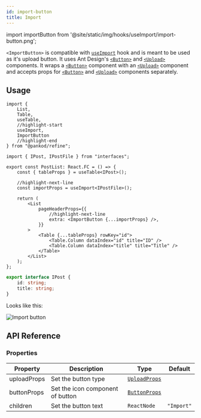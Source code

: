 ```yaml
---
id: import-button
title: Import
---
```


import importButton from '@site/static/img/hooks/useImport/import-button.png';

`<ImportButton>` is compatible with [`useImport`][useImport] hook and is meant to be used as it's upload button. It uses Ant Design's [`<Button>`][Button] and [`<Upload>`][Upload] components. It wraps a [`<Button>`][Button] component with an [`<Upload>`][Upload] component and accepts props for [`<Button>`][Button] and [`<Upload>`][Upload] components separately.

## Usage

```tsx title="/src/pages/posts/list.tsx"
import { 
    List, 
    Table, 
    useTable, 
    //highlight-start
    useImport, 
    ImportButton 
    //highlight-end
} from "@pankod/refine";

import { IPost, IPostFile } from "interfaces";

export const PostList: React.FC = () => {
    const { tableProps } = useTable<IPost>();

    //highlight-next-line
    const importProps = useImport<IPostFile>();

    return (
        <List
            pageHeaderProps={{
                //highlight-next-line
                extra: <ImportButton {...importProps} />,
            }}
        >
            <Table {...tableProps} rowKey="id">
                <Table.Column dataIndex="id" title="ID" />
                <Table.Column dataIndex="title" title="Title" />
            </Table>
        </List>
    );
};

```

```ts title="/src/interfaces.d.ts"
export interface IPost {
    id: string;
    title: string;
}
```

Looks like this:

<div>
    <img  src={importButton} alt="Import button" />
</div>

## API Reference

### Properties

| Property    | Description                      | Type                                                       | Default    |
| ----------- | -------------------------------- | ---------------------------------------------------------- | ---------- |
| uploadProps | Set the button type              | [`UploadProps`](https://ant.design/components/upload/#API) |            |
| buttonProps | Set the icon component of button | [`ButtonProps`](https://ant.design/components/button/#API) |            |
| children    | Set the button text              | `ReactNode`                                                | `"Import"` |

[useImport]: /api-references/hooks/import-export/useImport.md
[Button]: https://ant.design/components/button/
[Upload]: https://ant.design/components/upload/

